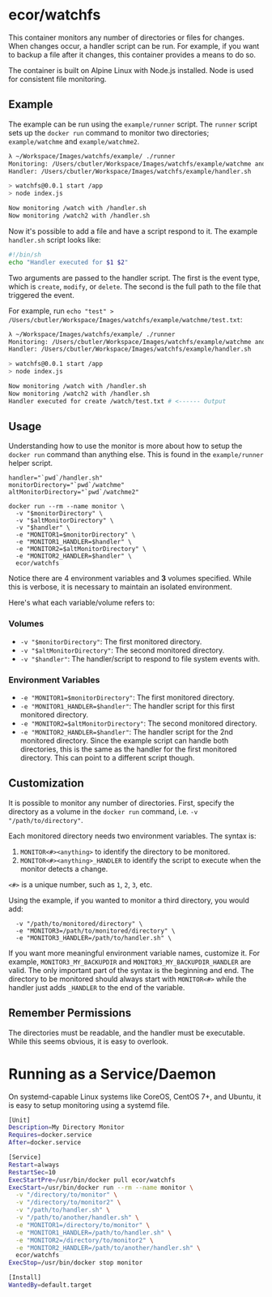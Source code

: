# ecor/watchfs

This container monitors any number of directories or files for changes. When
changes occur, a handler script can be run. For example, if you want to backup
a file after it changes, this container provides a means to do so.

The container is built on Alpine Linux with Node.js installed. Node is used for
consistent file monitoring.

## Example

The example can be run using the `example/runner` script. The `runner` script
sets up the `docker run` command to monitor two directories;
`example/watchme` and `example/watchme2`.

```sh
λ ~/Workspace/Images/watchfs/example/ ./runner
Monitoring: /Users/cbutler/Workspace/Images/watchfs/example/watchme and /Users/cbutler/Workspace/Images/watchfs/example/watchme2
Handler: /Users/cbutler/Workspace/Images/watchfs/example/handler.sh

> watchfs@0.0.1 start /app
> node index.js

Now monitoring /watch with /handler.sh
Now monitoring /watch2 with /handler.sh
```

Now it's possible to add a file and have a script respond to it. The example
`handler.sh` script looks like:

```sh
#!/bin/sh
echo "Handler executed for $1 $2"
```

Two arguments are passed to the handler script. The first is the event type,
which is `create`, `modify`, or `delete`. The second is the full path to the
file that triggered the event.

For example, run `echo "test" > /Users/cbutler/Workspace/Images/watchfs/example/watchme/test.txt`:

```sh
λ ~/Workspace/Images/watchfs/example/ ./runner
Monitoring: /Users/cbutler/Workspace/Images/watchfs/example/watchme and /Users/cbutler/Workspace/Images/watchfs/example/watchme2
Handler: /Users/cbutler/Workspace/Images/watchfs/example/handler.sh

> watchfs@0.0.1 start /app
> node index.js

Now monitoring /watch with /handler.sh
Now monitoring /watch2 with /handler.sh
Handler executed for create /watch/test.txt # <------ Output
```

## Usage

Understanding how to use the monitor is more about how to setup the `docker run`
command than anything else. This is found in the `example/runner` helper script.

```docker
handler="`pwd`/handler.sh"
monitorDirectory="`pwd`/watchme"
altMonitorDirectory="`pwd`/watchme2"

docker run --rm --name monitor \
  -v "$monitorDirectory" \
  -v "$altMonitorDirectory" \
  -v "$handler" \
  -e "MONITOR1=$monitorDirectory" \
  -e "MONITOR1_HANDLER=$handler" \
  -e "MONITOR2=$altMonitorDirectory" \
  -e "MONITOR2_HANDLER=$handler" \
  ecor/watchfs
```

Notice there are 4 environment variables and **3** volumes specified. While this
is verbose, it is necessary to maintain an isolated environment.

Here's what each variable/volume refers to:

### Volumes

- `-v "$monitorDirectory"`: The first monitored directory.
- `-v "$altMonitorDirectory"`: The second monitored directory.
- `-v "$handler"`: The handler/script to respond to file system events with.

### Environment Variables

- `-e "MONITOR1=$monitorDirectory"`: The first monitored directory.
- `-e "MONITOR1_HANDLER=$handler"`: The handler script for this first monitored
  directory.
- `-e "MONITOR2=$altMonitorDirectory"`: The second monitored directory.
- `-e "MONITOR2_HANDLER=$handler"`: The handler script for the 2nd monitored
  directory. Since the example script can handle both directories, this is the
  same as the handler for the first monitored directory. This can point to
  a different script though.

## Customization

It is possible to monitor any number of directories. First, specify the directory
as a volume in the `docker run` command, i.e. `-v "/path/to/directory"`.

Each monitored directory needs two environment variables. The syntax is:

1. `MONITOR<#><anything>` to identify the directory to be monitored.
1. `MONITOR<#><anything>_HANDLER` to identify the script to execute when
  the monitor detects a change.

`<#>` is a unique number, such as `1`, `2`, `3`, etc.

Using the example, if you wanted to monitor a third directory, you would add:

```
  -v "/path/to/monitored/directory" \
  -e "MONITOR3=/path/to/monitored/directory" \
  -e "MONITOR3_HANDLER=/path/to/handler.sh" \
```

If you want more meaningful environment variable names, customize it. For
example, `MONITOR3_MY_BACKUPDIR` and `MONITOR3_MY_BACKUPDIR_HANDLER` are valid.
The only important part of the syntax is the beginning and end. The directory to
be monitored should always start with `MONITOR<#>` while the handler just adds
`_HANDLER` to the end of the variable.

## Remember Permissions

The directories must be readable, and the handler must be executable. While this
seems obvious, it is easy to overlook.

# Running as a Service/Daemon

On systemd-capable Linux systems like CoreOS, CentOS 7+, and Ubuntu, it is
easy to setup monitoring using a systemd file.

```sh
[Unit]
Description=My Directory Monitor
Requires=docker.service
After=docker.service

[Service]
Restart=always
RestartSec=10
ExecStartPre=/usr/bin/docker pull ecor/watchfs
ExecStart=/usr/bin/docker run --rm --name monitor \
  -v "/directory/to/monitor" \
  -v "/directory/to/monitor2" \
  -v "/path/to/handler.sh" \
  -v "/path/to/another/handler.sh" \
  -e "MONITOR1=/directory/to/monitor" \
  -e "MONITOR1_HANDLER=/path/to/handler.sh" \
  -e "MONITOR2=/directory/to/monitor2" \
  -e "MONITOR2_HANDLER=/path/to/another/handler.sh" \
  ecor/watchfs
ExecStop=/usr/bin/docker stop monitor

[Install]
WantedBy=default.target
```

